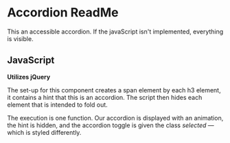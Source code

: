 # Accordion ReadMe

This an accessible accordion. If the javaScript isn't implemented, everything is visible.

## JavaScript
**Utilizes jQuery**

The set-up for this component creates a span element by each h3 element, it contains a hint that this is an accordion. The script then hides each element that is intended to fold out.

The execution is one function. Our accordion is displayed with an animation, the hint is hidden, and the accordion toggle is given the class *selected* &mdash; which is styled differently.
